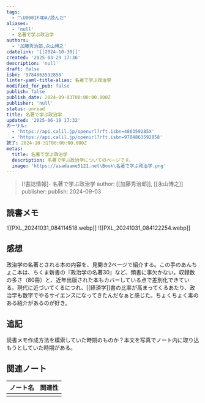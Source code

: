 ```yaml
---
tags:
  - "\U0001F4DA/読んだ"
aliases:
  - 'null'
  - 名著で学ぶ政治学
authors:
  - '加藤秀治郎,永山博之'
cdatelink: '[[2024-10-30]]'
created: '2025-03-29 17:36'
description: 'null'
draft: false
isbn: '9784863592858'
linter-yaml-title-alias: 名著で学ぶ政治学
modified_for_pub: false
publish: false
publish_date: 2024-09-03T00:00:00.000Z
publisher: 'null'
status: unread
title: 名著で学ぶ政治学
updated: '2025-06-19 17:32'
カーリル:
  - 'https://api.calil.jp/openurl?rft.isbn=486359285X'
  - 'https://api.calil.jp/openurl?rft.isbn=9784863592858'
読了: 2024-10-31T00:00:00.000Z
metas:
  title: 名著で学ぶ政治学
  description: 名著で学ぶ政治学についてのページです。
  image: 'https://asadaame5121.net\Book\名著で学ぶ政治学.png'
---
```

> [!書誌情報]-
>  名著で学ぶ政治学
>  author: [[加藤秀治郎]], [[永山博之]]
>  publisher: 
>  publish: 2024-09-03 
　
## 読書メモ
![[PXL_20241031_084114518.webp]]
![[PXL_20241031_084122254.webp]]
## 感想
政治学の名著とされる本の内容を、見開き2ページで紹介する。この手のあんちょこ本は、ちくま新書の『政治学の名著30』など、類書に事欠かない。収録数の多さ（80冊）と、近年出版された本もカバーしている点で差別化できている。現代に近づいてくるにつれ、[[経済学]]書の比率が高まってくるあたり、政治学も数字でやるサイエンスになってきたんだなぁと感じた。ちょくちょく毒のある紹介があるのが好き。

## 追記
読書メモ作成方法を模索していた時期のものか？本文を写真でノート内に取り込もうとしていた時期がある。
## 関連ノート
| ノート名 | 関連性 |
| ---- | --- |
|      |     |
